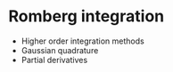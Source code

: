 # Romberg integration
- Higher order integration methods
- Gaussian quadrature
- Partial derivatives 
